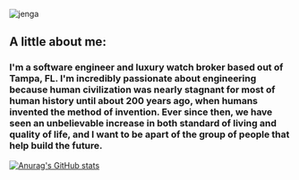 ![jenga](https://user-images.githubusercontent.com/69867050/185171054-7c6ab849-43af-408e-bf74-955c612cc2e6.jpeg)

## A little about me: 

### I'm a software engineer and luxury watch broker based out of Tampa, FL. I'm incredibly passionate about engineering because human civilization was nearly stagnant for most of human history until about 200 years ago, when humans invented the method of invention. Ever since then, we have seen an unbelievable increase in both standard of living and quality of life, and I want to be apart of the group of people that help build the future. 

[![Anurag's GitHub stats](https://github-readme-stats.vercel.app/api?username=pourroymatt750&hide=stars,issues&count_private=true&show_icons=true&theme=dark)](https://github.com/pourroymatt750/github-readme-stats)
